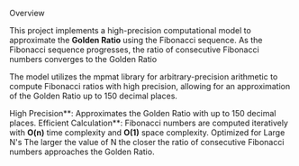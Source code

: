 Overview

This project implements a high-precision computational model to approximate the **Golden Ratio** using the Fibonacci sequence. As the Fibonacci sequence progresses, the ratio of consecutive Fibonacci numbers converges to the Golden Ratio 

The model utilizes the mpmat library for arbitrary-precision arithmetic to compute Fibonacci ratios with high precision, allowing for an approximation of the Golden Ratio up to 150 decimal places.



High Precision**: Approximates the Golden Ratio with up to 150 decimal places.
Efficient Calculation**: Fibonacci numbers are computed iteratively with **O(n)** time complexity and **O(1)** space complexity.
Optimized for Large N's The larger the value of N the closer the ratio of consecutive Fibonacci numbers approaches the Golden Ratio.


